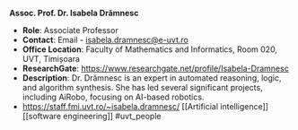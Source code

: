 **Assoc. Prof. Dr. Isabela Drămnesc**

- **Role**: Associate Professor
- **Contact**: Email - isabela.dramnesc@e-uvt.ro
- **Office Location**: Faculty of Mathematics and Informatics, Room 020, UVT, Timișoara
- **ResearchGate**: https://www.researchgate.net/profile/Isabela-Dramnesc
- **Description**: Dr. Drămnesc is an expert in automated reasoning, logic, and algorithm synthesis. She has led several significant projects, including AiRobo, focusing on AI-based robotics.
- https://staff.fmi.uvt.ro/~isabela.dramnesc/
[[Artificial intelligence]]
[[software engineering]]
#uvt_people 
